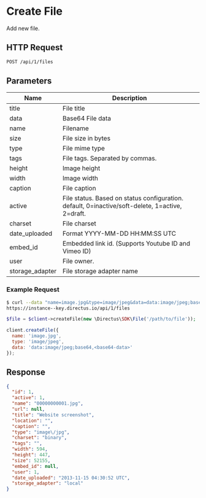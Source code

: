 # Create File

Add new file.

## HTTP Request

```bash
POST /api/1/files
```

## Parameters

Name            | Description
--------------- | ------------
title           | File title
data            | Base64 File data
name            | Filename
size            | File size in bytes
type            | File mime type
tags            | File tags. Separated by commas.
height          | Image height
width           | Image width
caption         | File caption
active          | File status. Based on status configuration. default, 0=inactive/soft-delete, 1=active, 2=draft.
charset         | File charset
date_uploaded   | Format YYYY-MM-DD HH:MM:SS UTC
embed_id        | Embedded link id. (Supports Youtube ID and Vimeo ID)
user            | File owner.
storage_adapter | File storage adapter name

### Example Request

```bash
$ curl --data "name=image.jpg&type=image/jpeg&data=data:image/jpeg;base64,<base64-data>" \
https://instance--key.directus.io/api/1/files
```

```php
$file = $client->createFile(new \Directus\SDK\File('/path/to/file'));
```

```javascript
client.createFile({
  name: 'image.jpg',
  type: 'image/jpeg',
  data: 'data:image/jpeg;base64,<base64-data>'
});
```

## Response

```json
{
  "id": 1,
  "active": 1,
  "name": "00000000001.jpg",
  "url": null,
  "title": "Website screenshot",
  "location": "",
  "caption": "",
  "type": "image\/jpg",
  "charset": "binary",
  "tags": "",
  "width": 594,
  "height": 447,
  "size": 52155,
  "embed_id": null,
  "user": 1,
  "date_uploaded": "2013-11-15 04:30:52 UTC",
  "storage_adapter": "local"
}
```
